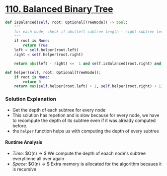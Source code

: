 # [110. Balanced Binary Tree](https://leetcode.com/problems/balanced-binary-tree/)

```python
def isBalanced(self, root: Optional[TreeNode]) -> bool:
    """
    for each node, check if abs(left subtree length - right subtree length) < 1
    """
    if root is None:
        return True 
    left = self.helper(root.left)
    right = self.helper(root.right)

    return abs(left - right) <=  1 and self.isBalanced(root.right) and self.isBalanced(root.left)

def helper(self, root: Optional[TreeNode]):
    if root is None:
        return 0 
    return max(self.helper(root.left) + 1, self.helper(root.right) + 1)

```

### Solution Explanation 
- Get the depth of each subtree for every node 
- This solution has repetion and is slow because for every node, we have to recompute the depth of its subtree even if it was already computed before. 
- the `helper` function helps us with computing the depth of every subtree

#### Runtime Analysis  
- *Time:* $O(n) -> $ We compute the depth of eaach node's subtree everytimne all over again 
- *Space:* $O(n) -> $ Extra memory is allocated for the algorithm becaues it is recursive